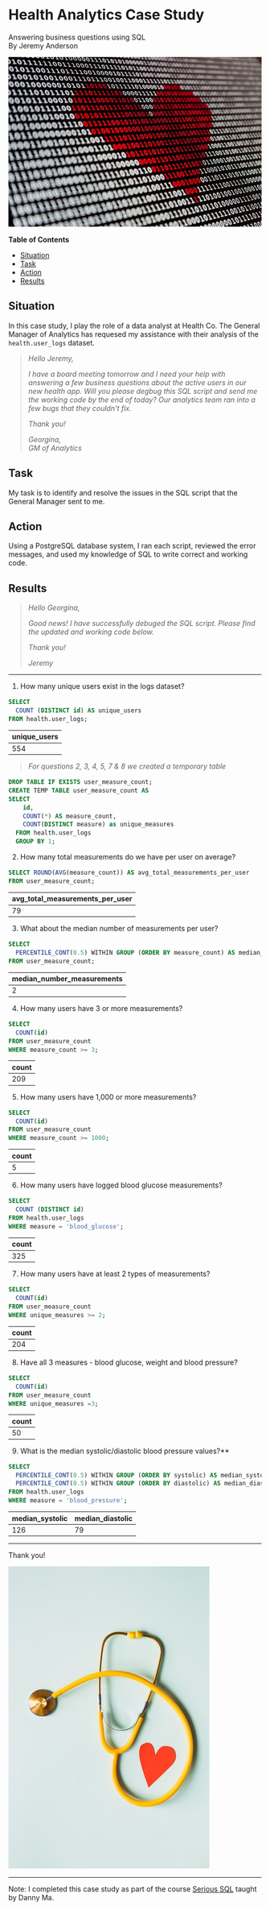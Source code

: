 # Health Analytics Case Study
Answering business questions using SQL  
By Jeremy Anderson

![Red heart made out of binary digits](img/image1.jpeg)

**Table of Contents**
  - [Situation](#situation)
  - [Task](#task)
  - [Action](#action)
  - [Results](#results)

## Situation

In this case study, I play the role of a data analyst at Health Co. The General Manager of Analytics has requesed my assistance with their analysis of the ```health.user_logs``` dataset. 

>_Hello Jeremy,_
>
>_I have a board meeting tomorrow and I need your help with answering a few business questions about the active users in our new health app. Will you please degbug this SQL script and send me the working code by the end of today? Our analytics team ran into a few bugs that they couldn't fix._
>
>_Thank you!_  
>
>_Georgina,_    
_GM of Analytics_


## Task 
My task is to identify and resolve the issues in the SQL script that the General Manager sent to me. 


## Action 
Using a PostgreSQL database system, I ran each script, reviewed the error messages, and used my knowledge of SQL to write correct and working code. 

## Results 

>_Hello Georgina,_
>
>_Good news! I have successfully debuged the SQL script. Please find the updated and working code below._
>
>_Thank you!_
>
>_Jeremy_

***

1. How many unique users exist in the logs dataset?
```sql
SELECT
  COUNT (DISTINCT id) AS unique_users
FROM health.user_logs;
```

| unique_users 
| ----------- | 
| 554      |        


>_For questions 2, 3, 4, 5, 7 & 8 we created a temporary table_
```sql
DROP TABLE IF EXISTS user_measure_count;
CREATE TEMP TABLE user_measure_count AS
SELECT
    id,
    COUNT(*) AS measure_count,
    COUNT(DISTINCT measure) as unique_measures
  FROM health.user_logs
  GROUP BY 1; 
```

2. How many total measurements do we have per user on average?
```sql
SELECT ROUND(AVG(measure_count)) AS avg_total_measurements_per_user
FROM user_measure_count;
```

| avg_total_measurements_per_user
| ----------- | 
| 79      |   

3. What about the median number of measurements per user?
```sql
SELECT
  PERCENTILE_CONT(0.5) WITHIN GROUP (ORDER BY measure_count) AS median_number_measurements
FROM user_measure_count;
```
| median_number_measurements
| ----------- | 
| 2      |  


4. How many users have 3 or more measurements?
```sql
SELECT
  COUNT(id)
FROM user_measure_count
WHERE measure_count >= 3;
```

| count
| ----------- | 
| 209      | 

5. How many users have 1,000 or more measurements?
```sql
SELECT
  COUNT(id)
FROM user_measure_count
WHERE measure_count >= 1000;
```
| count
| ----------- | 
| 5      | 


6. How many users have logged blood glucose measurements?
```sql
SELECT 
  COUNT (DISTINCT id)
FROM health.user_logs
WHERE measure = 'blood_glucose';
```

| count
| ----------- | 
| 325      | 


7. How many users have at least 2 types of measurements?
```sql
SELECT
  COUNT(id)
FROM user_measure_count
WHERE unique_measures >= 2;
```
| count
| ----------- | 
| 204     | 


8. Have all 3 measures - blood glucose, weight and blood pressure?
```sql
SELECT
  COUNT(id)
FROM user_measure_count
WHERE unique_measures =3;
```

| count
| ----------- | 
| 50     | 



9.  What is the median systolic/diastolic blood pressure values?**
```sql
SELECT
  PERCENTILE_CONT(0.5) WITHIN GROUP (ORDER BY systolic) AS median_systolic,
  PERCENTILE_CONT(0.5) WITHIN GROUP (ORDER BY diastolic) AS median_diastolic
FROM health.user_logs
WHERE measure = 'blood_pressure';
```

| median_systolic      | median_diastolic |
| ----------- | ----------- |
| 126      | 79       |

***
Thank you!

![Yellow stethoscope with red paper heart](img/image2.jpeg)

***
Note: I completed this case study as part of the course [Serious SQL](https://www.datawithdanny.com/courses/serious-sql) taught by Danny Ma. 